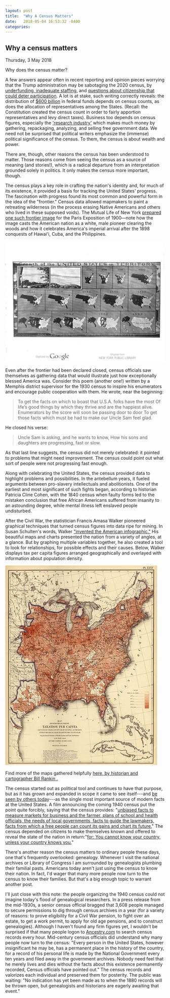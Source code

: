 ```yaml
---
layout: post
title:  "Why A Census Matters"
date:   2018-05-04 16:53:32 -0400
categories:
---
```


## Why a census matters
Thursday, 3 May 2018

Why does the census matter?

A few answers appear often in recent reporting and opinion pieces worrying that the Trump administration may be sabotaging the 2020 census, by [underfunding, inadequate staffing,](https://www.politico.com/agenda/story/2017/05/13/head-of-census-bureau-resigns-2020-problems-000441) and [questions about citizenship that could deter participation](https://www.the-american-interest.com/2018/04/17/dictatorships-data-standards/). A lot is at stake, such writing correctly reveals: the distribution of [$600 billion](https://www.the-american-interest.com/2018/04/17/dictatorships-data-standards/) in federal funds depends on census counts, as does the allocation of representatives among the States. (Recall: the Constitution created the census count in order to fairly apportion representatives and levy direct taxes). Business too depends on census figures, especially the ['research industry'](https://www.insightsassociation.org/article/census-stakeholders-rally-full-funding-fy19) which makes much money by gathering, repackaging, analyzing, and selling free government data. We need not be surprised that political writers emphasize the (immense) political significance of the census. To them, the census is about wealth and power.

There are, though, other reasons the census has been understood to matter. Those reasons come from seeing the census as a source of meaning (and stories!), which is a radical departure from an interpretation grounded solely in politics. It only makes the census more important, though.

The census plays a key role in crafting the nation's identity and, for much of its existence, it provided a basis for tracking the United States' progress. The fascination with progress found its most common and powerful form in the idea of the "frontier." Census data allowed mapmakers to paint a retreating wilderness (in the process erasing Native Americans and others who lived in these supposed voids). The Mutual Life of New York [prepared one such frontier image](https://hdl.handle.net/2027/nyp.33433003193822?urlappend=%3Bseq=14) for the Paris Exposition of 1900—note how the image casts the American nation as a white, male pioneer clearing the woods and how it celebrates America's imperial arrival after the 1898 conquests of Hawai'i, Cuba, and the Philippines.

![Mutual of New York Depiction of US Frontier on Map](/images/MONY-paris-1900-frontier.jpeg)

Even after the frontier had been declared closed, census officials saw themselves as gathering data that would illustrate just how exceptionally blessed America was. Consider this poem (another one!) written by a Memphis district supervisor for the 1930 census to inspire his enumerators and encourage public cooperation with them. He wrote, near the beginning:
> To get the facts on which to boast that U.S.A. folks have the most
> Of life’s good things by which they thrive and are the happiest alive.
> Enumerators by the score will soon be passing door to door
>To get those facts which must be had to make our Uncle Sam feel glad.

He closed his verse:
> Uncle Sam is asking, and he wants to know,
> How his sons and daughters are progressing, fast or slow.

As that last line suggests, the census did not merely celebrated: it pointed to problems that might need improvement. The census could point out what sort of people were not progressing fast enough.

Along with celebrating the United States, the census provided data to highlight problems and possibilities. In the antebellum years, it fueled arguments between pro-slavery intellectuals and abolitionists. One of the earliest and most significant of such fights began, according to historian Patricia Cline Cohen, with the 1840 census when faulty forms led to the mistaken conclusion that free African Americans suffered from insanity to an astounding degree, while mental illness left enslaved people undisturbed.
<!-- *A Calculating People: The Spread of Numeracy in Early America* (New York: Routledge, 1999)-->

After the Civil War, the statistician Francis Amasa Walker pioneered graphical techniques that turned census figures into data ripe for mining. In Susan Schulten's words, Walker ["invented the American infographic."](https://www.fastcodesign.com/1671605/how-a-civil-war-soldier-invented-the-american-infographic) His beautiful maps and charts presented the nation from a variety of angles, at a glance. But by graphing multiple variables together, he also created a tool to look for relationships, for possible effects and their causes. Below, Walker displays tax per capita figures arranged geographically and overlayed with information about population density.

![9th census data map of taxation per capita](/images/tax-percapita-9thCensus-small.jpg)

Find more of the maps gathered helpfully [here, by historian and cartographer Bill Rankin .](http://www.radicalcartography.net/index.html?9thcensus)

The census started out as political tool and continues to have that purpose, but as it has grown and expanded in scope it came to see itself---and [be seen by others today](https://www.the-american-interest.com/2018/04/17/dictatorships-data-standards/)---as the single most important source of modern facts at the United States. A film announcing the coming 1940 census put the point quite forcibly, saying that the census provides: "[unbiased facts to measure markets for business and the farmer, plans of school and health officials, the needs of local governments, facts to guide the lawmakers, facts from which a free people can count its gains and chart its future.](https://youtu.be/Y-dUW592Nlw?t=163)" The census depended on citizens to make themselves known and offered to reveal the state of the nation in return:"[for: You cannot know your country, unless your country knows you.](https://youtu.be/Y-dUW592Nlw?t=179)"

There's another reason the census matters to ordinary people these days, one that's frequently overlooked: genealogy. Whenever I visit the national archives or Library of Congress I am surrounded by genealogists plumbing their familial pasts. Americans today aren't just using the census to know their nation. In fact, I'd wager that many more people now turn to the census to know their families. But that's a big enough topic to warrant another post.

I'll just close with this note: the people organizing the 1940 census could not imagine today's flood of genealogical researchers. In a press release from the mid-1930s, a senior census official bragged that 3,608 people managed to secure permissions to dig through census archives in a year (for a variety of reasons: to prove eligibility for a Civil War pension, to fight over an estate, to get a work permit, to apply for old age pensions, and to construct genealogies). Although I haven't found any firm figures yet, I wouldn't be surprised if that many people logon to [Ancestry.com](https://www.ancestry.com) to search census records every hour. Mid-century census officials did understand why many people now turn to the census: "Every person in the United States, however insignificant he may be, has a permanent place in the history of the country, for a record of his personal life is made by the National Government every ten years and filed away in the government archives. Nobody need feel that he merely lives and dies without the facts about this existence permanently recorded, Census officials have pointed out." The census records and valorizes each individual and preserved them for posterity. The public was waiting: "No indication has yet been made as to when the 1880 records will be thrown open, but genealogists and historians are eagerly awaiting that event."
<!---See Folder “C-3 Census Records: 1930” Entry 215, “Publicity Materials File of the Statistical Research Division” Box 231, NARA I--->  
